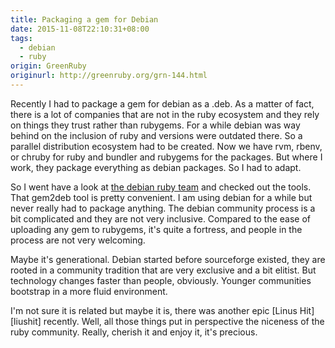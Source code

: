 ```yaml
---
title: Packaging a gem for Debian
date: 2015-11-08T22:10:31+08:00
tags:
  - debian
  - ruby
origin: GreenRuby
originurl: http://greenruby.org/grn-144.html
---
```

Recently I had to package a gem for debian as a .deb. As a matter of fact,
there is a lot of companies that are not in the ruby ecosystem and they rely
on things they trust rather than rubygems. For a while debian was way behind
on the inclusion of ruby and versions were outdated there. So a parallel
distribution ecosystem had to be created. Now we have rvm, rbenv, or chruby
for ruby and bundler and rubygems for the packages. But where I work, they
package everything as debian packages. So I had to adapt.

So I went have a look at [the debian ruby team][debianruby] and checked out
the tools. That gem2deb tool is pretty convenient. I am using debian for a
while but never really had to package anything. The debian community process
is a bit complicated and they are not very inclusive. Compared to the ease of
uploading any gem to rubygems, it's quite a fortress, and people in the
process are not very welcoming.

Maybe it's generational. Debian started before sourceforge existed, they are
rooted in a community tradition that are very exclusive and a bit elitist. But
technology changes faster than people, obviously. Younger communities
bootstrap in a more fluid environment.

I'm not sure it is related but maybe it is, there was another epic [Linus
Hit][liushit] recently. Well, all those things put in perspective the niceness
of the ruby community. Really, cherish it and enjoy it, it's precious.

[debianruby]: https://wiki.debian.org/Teams/Ruby
[linushit]: http://thenextweb.com/dd/2015/11/02/linux-creator-linus-torvalds-had-a-meltdown-over-a-pull-request-and-it-was-awesome/
